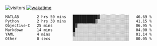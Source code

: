 <!--[![Top Langs](https://github-readme-stats.vercel.app/api/top-langs/?username=OrangeSodahub&layout=compact)](https://github.com/anuraghazra/github-readme-stats)-->
<!--[![OrangeSodahub's GitHub stats](https://github-readme-stats.vercel.app/api?username=OrangeSodahub)](https://github.com/anuraghazra/github-readme-stats)-->
![visitors](https://visitor-badge.glitch.me/badge?page_id=OrangeSodahub)
[![wakatime](https://wakatime.com/badge/user/55e306c3-cea9-4c2e-9056-61b183dcb26a.svg)](https://wakatime.com/@55e306c3-cea9-4c2e-9056-61b183dcb26a)
<!--START_SECTION:waka-->

```text
MATLAB        2 hrs 50 mins   ███████████▓░░░░░░░░░░░░░   46.69 %
Python        2 hrs 30 mins   ██████████▒░░░░░░░░░░░░░░   41.15 %
Objective-C   25 mins         █▓░░░░░░░░░░░░░░░░░░░░░░░   06.95 %
Markdown      14 mins         █░░░░░░░░░░░░░░░░░░░░░░░░   04.00 %
YAML          4 mins          ▒░░░░░░░░░░░░░░░░░░░░░░░░   01.14 %
Other         0 secs          ░░░░░░░░░░░░░░░░░░░░░░░░░   00.05 %
```

<!--END_SECTION:waka-->
